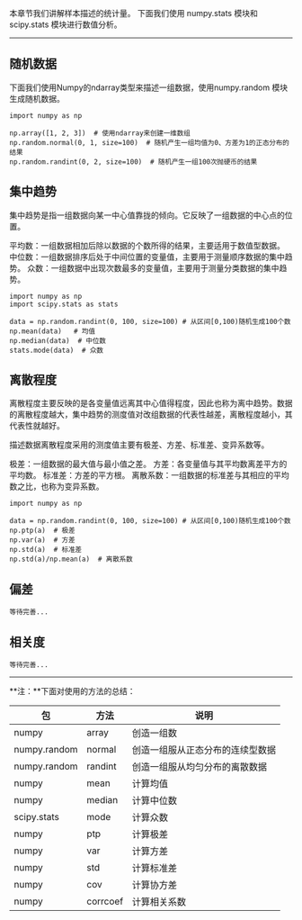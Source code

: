 
本章节我们讲解样本描述的统计量。
下面我们使用 numpy.stats 模块和 scipy.stats 模块进行数值分析。

---

## 随机数据

下面我们使用Numpy的ndarray类型来描述一组数据，使用numpy.random 模块生成随机数据。

```
import numpy as np

np.array([1, 2, 3])  # 使用ndarray来创建一维数组
np.random.normal(0, 1, size=100)  # 随机产生一组均值为0、方差为1的正态分布的结果
np.random.randint(0, 2, size=100)  # 随机产生一组100次抛硬币的结果
```
## 集中趋势

集中趋势是指一组数据向某一中心值靠拢的倾向。它反映了一组数据的中心点的位置。


平均数：一组数据相加后除以数据的个数所得的结果，主要适用于数值型数据。
中位数：一组数据排序后处于中间位置的变量值，主要用于测量顺序数据的集中趋势。
众数：一组数据中出现次数最多的变量值，主要用于测量分类数据的集中趋势。
```
import numpy as np
import scipy.stats as stats

data = np.random.randint(0, 100, size=100) # 从区间[0,100)随机生成100个数
np.mean(data)   # 均值
np.median(data)  # 中位数
stats.mode(data)  # 众数
```

## 离散程度
离散程度主要反映的是各变量值远离其中心值得程度，因此也称为离中趋势。数据的离散程度越大，集中趋势的测度值对改组数据的代表性越差，离散程度越小，其代表性就越好。

描述数据离散程度采用的测度值主要有极差、方差、标准差、变异系数等。

极差：一组数据的最大值与最小值之差。
方差：各变量值与其平均数离差平方的平均数。
标准差：方差的平方根。
离散系数：一组数据的标准差与其相应的平均数之比，也称为变异系数。

```
import numpy as np

data = np.random.randint(0, 100, size=100) # 从区间[0,100)随机生成100个数
np.ptp(a)  # 极差
np.var(a)  # 方差
np.std(a)  # 标准差
np.std(a)/np.mean(a)  # 离散系数

```

## 偏差

```
等待完善...
```

## 相关度

```
等待完善...
```

---
**注：**下面对使用的方法的总结：

|包|方法|说明|
|-|-|-|
|numpy|array|创造一组数|
|numpy.random|normal|创造一组服从正态分布的连续型数据|
|numpy.random|randint|创造一组服从均匀分布的离散数据|
|numpy|mean|计算均值|
|numpy|median|计算中位数|
|scipy.stats|mode|计算众数|
|numpy|ptp|计算极差|
|numpy|var|计算方差|
|numpy|std|计算标准差|
|numpy|cov|计算协方差|
|numpy|corrcoef|计算相关系数|
